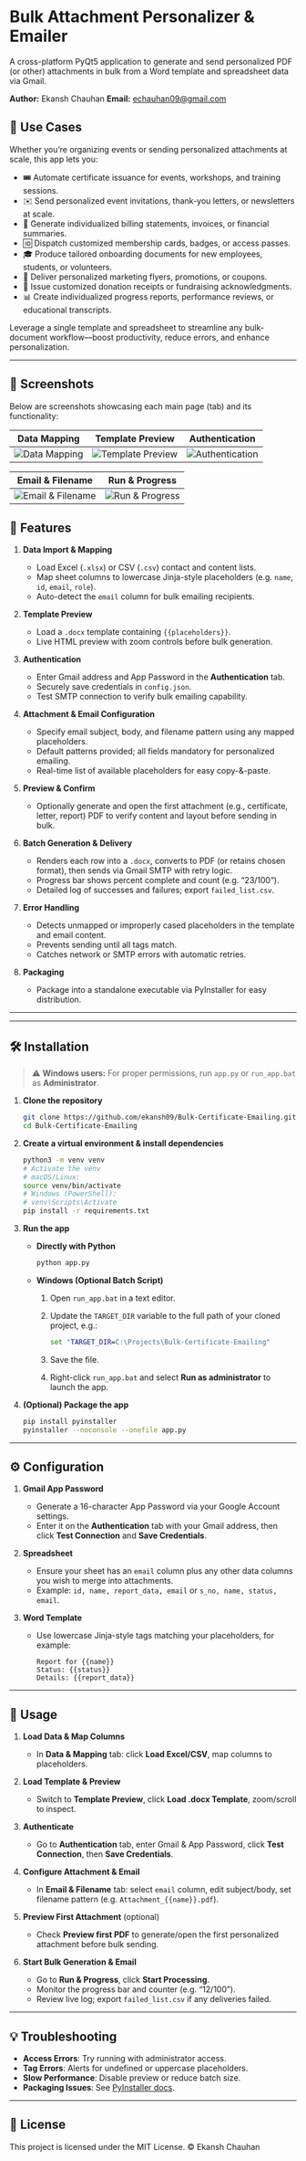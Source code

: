 # Bulk Attachment Personalizer & Emailer

A cross-platform PyQt5 application to generate and send personalized PDF (or other) attachments in bulk from a Word template and spreadsheet data via Gmail.

**Author:** Ekansh Chauhan
**Email:** [echauhan09@gmail.com](mailto:echauhan09@gmail.com)

## 🌟 Use Cases

Whether you’re organizing events or sending personalized attachments at scale, this app lets you:

* 🎟️ Automate certificate issuance for events, workshops, and training sessions.
* ✉️ Send personalized event invitations, thank-you letters, or newsletters at scale.
* 📄 Generate individualized billing statements, invoices, or financial summaries.
* 🆔 Dispatch customized membership cards, badges, or access passes.
* 🎓 Produce tailored onboarding documents for new employees, students, or volunteers.
* 📣 Deliver personalized marketing flyers, promotions, or coupons.
* 💌 Issue customized donation receipts or fundraising acknowledgments.
* 📊 Create individualized progress reports, performance reviews, or educational transcripts.

Leverage a single template and spreadsheet to streamline any bulk-document workflow—boost productivity, reduce errors, and enhance personalization.

---

## 📸 Screenshots

Below are screenshots showcasing each main page (tab) and its functionality:

| Data Mapping                    | Template Preview                    | Authentication                    |
| ------------------------------- | ----------------------------------- | --------------------------------- |
| ![Data Mapping](./screenshots/1.png) | ![Template Preview](./screenshots/2.png) | ![Authentication](./screenshots/3.png) |

| Email & Filename                    | Run & Progress                    |
| ----------------------------------- | --------------------------------- |
| ![Email & Filename](./screenshots/4.png) | ![Run & Progress](./screenshots/5.png) |

## 🚀 Features

1. **Data Import & Mapping**

   * Load Excel (`.xlsx`) or CSV (`.csv`) contact and content lists.
   * Map sheet columns to lowercase Jinja-style placeholders (e.g. `name`, `id`, `email`, `role`).
   * Auto-detect the `email` column for bulk emailing recipients.

2. **Template Preview**

   * Load a `.docx` template containing `{{placeholders}}`.
   * Live HTML preview with zoom controls before bulk generation.

3. **Authentication**

   * Enter Gmail address and App Password in the **Authentication** tab.
   * Securely save credentials in `config.json`.
   * Test SMTP connection to verify bulk emailing capability.

4. **Attachment & Email Configuration**

   * Specify email subject, body, and filename pattern using any mapped placeholders.
   * Default patterns provided; all fields mandatory for personalized emailing.
   * Real-time list of available placeholders for easy copy-&-paste.

5. **Preview & Confirm**

   * Optionally generate and open the first attachment (e.g., certificate, letter, report) PDF to verify content and layout before sending in bulk.

6. **Batch Generation & Delivery**

   * Renders each row into a `.docx`, converts to PDF (or retains chosen format), then sends via Gmail SMTP with retry logic.
   * Progress bar shows percent complete and count (e.g. “23/100”).
   * Detailed log of successes and failures; export `failed_list.csv`.

7. **Error Handling**

   * Detects unmapped or improperly cased placeholders in the template and email content.
   * Prevents sending until all tags match.
   * Catches network or SMTP errors with automatic retries.

8. **Packaging**

   * Package into a standalone executable via PyInstaller for easy distribution.

---

---

## 🛠️ Installation

> ⚠️ **Windows users:** For proper permissions, run `app.py` or `run_app.bat` as **Administrator**.

1. **Clone the repository**

   ```bash
   git clone https://github.com/ekansh09/Bulk-Certificate-Emailing.git
   cd Bulk-Certificate-Emailing
   ```

2. **Create a virtual environment & install dependencies**

   ```bash
   python3 -m venv venv
   # Activate the venv
   # macOS/Linux:
   source venv/bin/activate
   # Windows (PowerShell):
   # venv\Scripts\Activate
   pip install -r requirements.txt
   ```

3. **Run the app**

   * **Directly with Python**

     ```bash
     python app.py
     ```

   * **Windows (Optional Batch Script)**

     1. Open `run_app.bat` in a text editor.
     2. Update the `TARGET_DIR` variable to the full path of your cloned project, e.g.:

        ```bat
        set "TARGET_DIR=C:\Projects\Bulk-Certificate-Emailing"
        ```
     3. Save the file.
     4. Right-click `run_app.bat` and select **Run as administrator** to launch the app.

4. **(Optional) Package the app**

   ```bash
   pip install pyinstaller
   pyinstaller --noconsole --onefile app.py
   ```

---

## ⚙️ Configuration

1. **Gmail App Password**

   * Generate a 16-character App Password via your Google Account settings.
   * Enter it on the **Authentication** tab with your Gmail address, then click **Test Connection** and **Save Credentials**.

2. **Spreadsheet**

   * Ensure your sheet has an `email` column plus any other data columns you wish to merge into attachments.
   * Example: `id, name, report_data, email` or `s_no, name, status, email`.

3. **Word Template**

   * Use lowercase Jinja-style tags matching your placeholders, for example:

     ```text
     Report for {{name}}
     Status: {{status}}
     Details: {{report_data}}
     ```

---

## 🚀 Usage

1. **Load Data & Map Columns**

   * In **Data & Mapping** tab: click **Load Excel/CSV**, map columns to placeholders.

2. **Load Template & Preview**

   * Switch to **Template Preview**, click **Load .docx Template**, zoom/scroll to inspect.

3. **Authenticate**

   * Go to **Authentication** tab, enter Gmail & App Password, click **Test Connection**, then **Save Credentials**.

4. **Configure Attachment & Email**

   * In **Email & Filename** tab: select `email` column, edit subject/body, set filename pattern (e.g. `Attachment_{{name}}.pdf`).

5. **Preview First Attachment** (optional)

   * Check **Preview first PDF** to generate/open the first personalized attachment before bulk sending.

6. **Start Bulk Generation & Email**

   * Go to **Run & Progress**, click **Start Processing**.
   * Monitor the progress bar and counter (e.g. “12/100”).
   * Review live log; export `failed_list.csv` if any deliveries failed.

---

## 💡 Troubleshooting

* **Access Errors**: Try running with administrator access.
* **Tag Errors**: Alerts for undefined or uppercase placeholders.
* **Slow Performance**: Disable preview or reduce batch size.
* **Packaging Issues**: See [PyInstaller docs](https://pyinstaller.org).

---

## 📄 License

This project is licensed under the MIT License.
© Ekansh Chauhan
